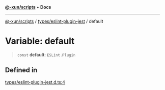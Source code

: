 [**@-xun/scripts**](../../../README.md) • **Docs**

***

[@-xun/scripts](../../../README.md) / [types/eslint-plugin-jest](../README.md) / default

# Variable: default

> `const` **default**: `ESLint.Plugin`

## Defined in

[types/eslint-plugin-jest.d.ts:4](https://github.com/Xunnamius/xscripts/blob/fc291d92ca0fdd07ba7e5cb19471e1a974cabac7/types/eslint-plugin-jest.d.ts#L4)
